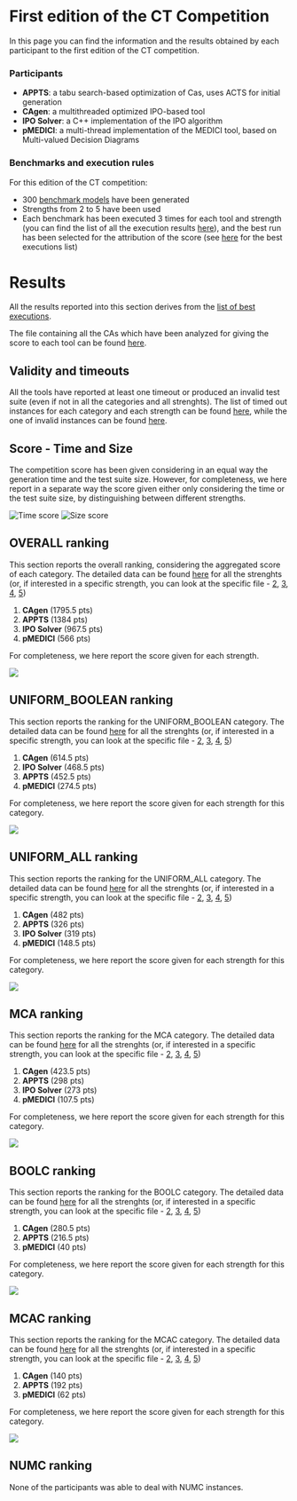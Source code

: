 # First edition of the CT Competition  ##

In this page you can find the information and the results obtained by each participant to the first edition of the CT competition.

### Participants ###

- **APPTS**: a tabu search-based optimization of Cas, uses ACTS for initial generation
- **CAgen**: a multithreaded optimized IPO-based tool
- **IPO Solver**: a C++ implementation of the IPO algorithm
- **pMEDICI**: a multi-thread implementation of the MEDICI tool, based on Multi-valued Decision Diagrams

### Benchmarks and execution rules ###

For this edition of the CT competition:
- 300 [benchmark models](https://github.com/fmselab/CIT_Benchmark_Generator/tree/main/Benchmarks_CITCompetition_2022) have been generated
- Strengths from 2 to 5 have been used
- Each benchmark has been executed 3 times for each tool and strength (you can find the list of all the execution results [here](https://github.com/fmselab/ct-competition/raw/gh-pages/results/2022/data/output.csv)), and the best run has been selected for the attribution of the score (see [here](https://github.com/fmselab/ct-competition/raw/gh-pages/results/2022/data/output_best.csv) for the best executions list)

# Results #

All the results reported into this section derives from the [list of best executions](https://github.com/fmselab/ct-competition/raw/gh-pages/results/2022/data/output_best.csv).

The file containing all the CAs which have been analyzed for giving the score to each tool can be found [here](https://zenodo.org/record/6461245).

## Validity and timeouts ##

All the tools have reported at least one timeout or produced an invalid test suite (even if not in all the categories and all strenghts).
The list of timed out instances for each category and each strength can be found [here](https://github.com/fmselab/ct-competition/raw/gh-pages/results/2022/data/TimedoutInstances.csv), while the one of invalid instances can be found [here](https://github.com/fmselab/ct-competition/raw/gh-pages/results/2022/data/InvalidInstances.csv).

## Score - Time and Size ##

The competition score has been given considering in an equal way the generation time and the test suite size. However, for completeness, we here report in a separate way the score given either only considering the time or the test suite size, by distinguishing between different strengths.

![Time score](https://github.com/fmselab/ct-competition/raw/gh-pages/results/2022/figs/Time.jpg)
![Size score](https://github.com/fmselab/ct-competition/raw/gh-pages/results/2022/figs/Size.jpg)

## OVERALL ranking ##

This section reports the overall ranking, considering the aggregated score of each category. The detailed data can be found [here](https://github.com/fmselab/ct-competition/raw/gh-pages/results/2022/data/OVERALL_allStrengths.csv) for all the strenghts (or, if interested in a specific strength, you can look at the specific file - [2](https://github.com/fmselab/ct-competition/raw/gh-pages/results/2022/data/OVERALL_2.csv), [3](https://github.com/fmselab/ct-competition/raw/gh-pages/results/2022/data/OVERALL_3.csv), [4](https://github.com/fmselab/ct-competition/raw/gh-pages/results/2022/data/OVERALL_4.csv), [5](https://github.com/fmselab/ct-competition/raw/gh-pages/results/2022/data/OVERALL_5.csv))

1. **CAgen** (1795.5 pts)
2. **APPTS** (1384 pts)
3. **IPO Solver** (967.5 pts)
4. **pMEDICI** (566 pts)

For completeness, we here report the score given for each strength.

![](https://github.com/fmselab/ct-competition/raw/gh-pages/results/2022/figs/Overall.png)

## UNIFORM_BOOLEAN ranking ##

This section reports the ranking for the UNIFORM_BOOLEAN category. The detailed data can be found [here](https://github.com/fmselab/CIT_Benchmark_Generator/blob/main/ToolEvaluator/data/UNIFORM_BOOLEAN_allStrengths.csv) for all the strenghts (or, if interested in a specific strength, you can look at the specific file - [2](https://github.com/fmselab/CIT_Benchmark_Generator/blob/main/ToolEvaluator/data/UNIFORM_BOOLEAN_2.csv), [3](https://github.com/fmselab/CIT_Benchmark_Generator/blob/main/ToolEvaluator/data/UNIFORM_BOOLEAN_3.csv), [4](https://github.com/fmselab/CIT_Benchmark_Generator/blob/main/ToolEvaluator/data/UNIFORM_BOOLEAN_4.csv), [5](https://github.com/fmselab/CIT_Benchmark_Generator/blob/main/ToolEvaluator/data/UNIFORM_BOOLEAN_5.csv))

1. **CAgen** (614.5 pts)
2. **IPO Solver** (468.5 pts)
3. **APPTS** (452.5 pts)
4. **pMEDICI** (274.5 pts)

For completeness, we here report the score given for each strength for this category.

![](https://github.com/fmselab/ct-competition/raw/gh-pages/results/2022/figs/UNIFORM_BOOLEAN.png)

## UNIFORM_ALL ranking ##

This section reports the ranking for the UNIFORM_ALL category. The detailed data can be found [here](https://github.com/fmselab/ct-competition/raw/gh-pages/results/2022/data/UNIFORM_ALL_allStrengths.csv) for all the strenghts (or, if interested in a specific strength, you can look at the specific file - [2](https://github.com/fmselab/ct-competition/raw/gh-pages/results/2022/data/UNIFORM_ALL_2.csv), [3](https://github.com/fmselab/ct-competition/raw/gh-pages/results/2022/data/UNIFORM_ALL_3.csv), [4](https://github.com/fmselab/ct-competition/raw/gh-pages/results/2022/data/UNIFORM_ALL_4.csv), [5](https://github.com/fmselab/ct-competition/raw/gh-pages/results/2022/data/UNIFORM_ALL_5.csv))

1. **CAgen** (482 pts)
2. **APPTS** (326 pts)
3. **IPO Solver** (319 pts)
4. **pMEDICI** (148.5 pts)

For completeness, we here report the score given for each strength for this category.

![](https://github.com/fmselab/ct-competition/raw/gh-pages/results/2022/figs/UNIFORM_ALL.png)

## MCA ranking ##

This section reports the ranking for the MCA category. The detailed data can be found [here](https://github.com/fmselab/ct-competition/raw/gh-pages/results/2022/data/MCA_allStrengths.csv) for all the strenghts (or, if interested in a specific strength, you can look at the specific file - [2](https://github.com/fmselab/ct-competition/raw/gh-pages/results/2022/data/MCA_2.csv), [3](https://github.com/fmselab/ct-competition/raw/gh-pages/results/2022/data/MCA_3.csv), [4](https://github.com/fmselab/ct-competition/raw/gh-pages/results/2022/data/MCA_4.csv), [5](https://github.com/fmselab/ct-competition/raw/gh-pages/results/2022/data/MCA_5.csv))

1. **CAgen** (423.5 pts)
2. **APPTS** (298 pts)
3. **IPO Solver** (273 pts)
4. **pMEDICI** (107.5 pts)

For completeness, we here report the score given for each strength for this category.

![](https://github.com/fmselab/ct-competition/raw/gh-pages/results/2022/figs/MCA.png)

## BOOLC ranking ##

This section reports the ranking for the BOOLC category. The detailed data can be found [here](https://github.com/fmselab/ct-competition/raw/gh-pages/results/2022/data/BOOLC_allStrengths.csv) for all the strenghts (or, if interested in a specific strength, you can look at the specific file - [2](https://github.com/fmselab/ct-competition/raw/gh-pages/results/2022/data/BOOLC_2.csv), [3](https://github.com/fmselab/ct-competition/raw/gh-pages/results/2022/data/BOOLC_3.csv), [4](https://github.com/fmselab/ct-competition/raw/gh-pages/results/2022/data/BOOLC_4.csv), [5](https://github.com/fmselab/ct-competition/raw/gh-pages/results/2022/data/BOOLC_5.csv))

1. **CAgen** (280.5 pts)
2. **APPTS** (216.5 pts)
4. **pMEDICI** (40 pts)

For completeness, we here report the score given for each strength for this category.

![](https://github.com/fmselab/ct-competition/raw/gh-pages/results/2022/figs/BOOLC.png)

## MCAC ranking ##

This section reports the ranking for the MCAC category. The detailed data can be found [here](https://github.com/fmselab/ct-competition/raw/gh-pages/results/2022/data/MCAC_allStrengths.csv) for all the strenghts (or, if interested in a specific strength, you can look at the specific file - [2](https://github.com/fmselab/ct-competition/raw/gh-pages/results/2022/data/MCAC_2.csv), [3](https://github.com/fmselab/ct-competition/raw/gh-pages/results/2022/data/MCAC_3.csv), [4](https://github.com/fmselab/ct-competition/raw/gh-pages/results/2022/data/MCAC_4.csv), [5](https://github.com/fmselab/ct-competition/raw/gh-pages/results/2022/data/MCAC_5.csv))

1. **CAgen** (140 pts)
2. **APPTS** (192 pts)
4. **pMEDICI** (62 pts)

For completeness, we here report the score given for each strength for this category.

![](https://github.com/fmselab/ct-competition/raw/gh-pages/results/2022/figs/MCAC.png)

## NUMC ranking ##

None of the participants was able to deal with NUMC instances.

